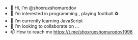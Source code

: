 - 👋 Hi, I’m @shoxruxshomurodov
- 👀 I’m interested in programming , playing football ⚽
- 🌱 I’m currently learning JavaScript
- 💞️ I’m looking to collaborate on ...
- 📫 How to reach me https://t.me/shoxruxshomurodov1998

<!---
shoxruxshomurodov/shoxruxshomurodov is a ✨ special ✨ repository because its `README.md` (this file) appears on your GitHub profile.
You can click the Preview link to take a look at your changes.
--->
